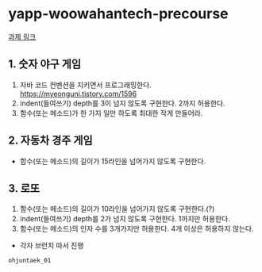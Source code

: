 # yapp-woowahantech-precourse

[과제 링크](https://mrvan.tistory.com/23)

## 1. 숫자 야구 게임

1. 자바 코드 컨벤션을 지키면서 프로그래밍한다.  
    https://myeonguni.tistory.com/1596
2. indent(들여쓰기) depth를 3이 넘지 않도록 구현한다. 2까지 허용한다.
3. 함수(또는 메소드)가 한 가지 일만 하도록 최대한 작게 만들어라.

## 2. 자동차 경주 게임

- 함수(또는 메소드)의 길이가 15라인을 넘어가지 않도록 구현한다.

## 3. 로또

1. 함수(또는 메소드)의 길이가 10라인을 넘어가지 않도록 구현한다.(?)
2. indent(들여쓰기) depth를 2가 넘지 않도록 구현한다. 1까지만 허용한다.
3. 함수(또는 메소드)의 인자 수를 3개가지만 허용한다. 4개 이상은 허용하지 않는다.

- 각자 브런치 따서 진행
```
ohjuntaek_01
```